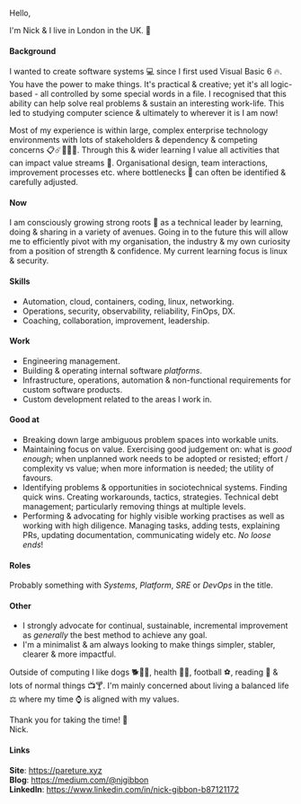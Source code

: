 Hello,

I'm Nick & I live in London in the UK. :city_sunrise:

#### Background
I wanted to create software systems :computer: since I first used Visual Basic 6 🔥. You have the power to make things. It's practical & creative; yet it's all logic-based - all controlled by some special words in a file. I recognised that this ability can help solve real problems & sustain an interesting work-life. This led to studying computer science & ultimately to wherever it is I am now!

Most of my experience is within large, complex enterprise technology environments with lots of stakeholders & dependency & competing concerns :clipboard::comet::office::rainbow::crystal_ball:. Through this & wider learning I value all activities that can impact value streams :rocket:. Organisational design, team interactions, improvement processes etc. where bottlenecks :champagne: can often be identified & carefully adjusted.

#### Now
I am consciously growing strong roots 🌳 as a technical leader by learning, doing & sharing in a variety of avenues. Going in to the future this will allow me to efficiently pivot with my organisation, the industry & my own curiosity from a position of strength & confidence. My current learning focus is linux & security.

#### Skills
* Automation, cloud, containers, coding, linux, networking.
* Operations, security, observability, reliability, FinOps, DX.
* Coaching, collaboration, improvement, leadership.

#### Work
* Engineering management.
* Building & operating internal software *platforms*.
* Infrastructure, operations, automation & non-functional requirements for custom software products.
* Custom development related to the areas I work in.

#### Good at
* Breaking down large ambiguous problem spaces into workable units.
* Maintaining focus on value. Exercising good judgement on: what is *good enough*; when unplanned work needs to be adopted or resisted; effort / complexity vs value; when more information is needed; the utility of favours.
* Identifying problems & opportunities in sociotechnical systems. Finding quick wins. Creating workarounds, tactics, strategies. Technical debt management; particularly removing things at multiple levels.
* Performing & advocating for highly visible working practises as well as working with high diligence. Managing tasks, adding tests, explaining PRs, updating documentation, communicating widely etc. *No loose ends*!

#### Roles
Probably something with *Systems*, *Platform*, *SRE* or *DevOps* in the title.

#### Other
* I strongly advocate for continual, sustainable, incremental improvement as *generally* the best method to achieve any goal. 
* I'm a minimalist & am always looking to make things simpler, stabler, clearer & more impactful. 

Outside of computing I like dogs 🐕🐕‍🦺, health :herb::muscle:, football :soccer:, reading :scroll: & lots of normal things :tv::cocktail:. I'm mainly concerned about living a balanced life :balance_scale: where my time :watch: is aligned with my values.


Thank you for taking the time! :beers:   
Nick.

#### Links
**Site**: https://pareture.xyz  
**Blog**: https://medium.com/@njgibbon  
**LinkedIn**: https://www.linkedin.com/in/nick-gibbon-b87121172
